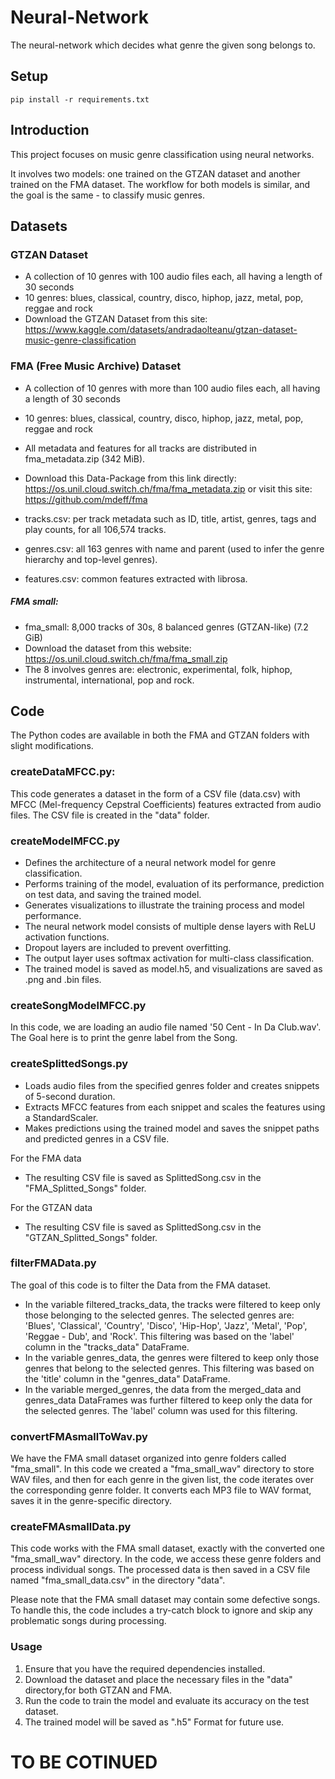 # Neural-Network
The neural-network which decides what genre the given song belongs to.

## Setup

```
pip install -r requirements.txt
```

## Introduction
This project focuses on music genre classification using neural networks.

It involves two models: one trained on the GTZAN dataset and another trained on the FMA dataset.
The workflow for both models is similar, and the goal is the same - to classify music genres.

## Datasets
### GTZAN Dataset
- A collection of 10 genres with 100 audio files each, all having a length of 30 seconds
- 10 genres: blues, classical, country, disco, hiphop, jazz, metal, pop, reggae and rock
- Download the GTZAN Dataset from this site: https://www.kaggle.com/datasets/andradaolteanu/gtzan-dataset-music-genre-classification

### FMA (Free Music Archive) Dataset
- A collection of 10 genres with more than 100 audio files each, all having a length of 30 seconds
- 10 genres: blues, classical, country, disco, hiphop, jazz, metal, pop, reggae and rock
- All metadata and features for all tracks are distributed in fma_metadata.zip (342 MiB).
- Download this Data-Package from this link directly: https://os.unil.cloud.switch.ch/fma/fma_metadata.zip or visit this site: https://github.com/mdeff/fma

- tracks.csv: per track metadata such as ID, title, artist, genres, tags and play counts, for all 106,574 tracks.
- genres.csv: all 163 genres with name and parent (used to infer the genre hierarchy and top-level genres).
- features.csv: common features extracted with librosa. 

##### FMA small:
- fma_small: 8,000 tracks of 30s, 8 balanced genres (GTZAN-like) (7.2 GiB)
- Download the dataset from this website: https://os.unil.cloud.switch.ch/fma/fma_small.zip 
- The 8 involves genres are: electronic, experimental, folk, hiphop, instrumental, international, pop and rock.

## Code
The Python codes are available in both the FMA and GTZAN folders with slight modifications.

### createDataMFCC.py:
This code generates a dataset in the form of a CSV file (data.csv) with MFCC (Mel-frequency Cepstral Coefficients) features extracted from audio files.
The CSV file is created in the "data" folder.

### createModelMFCC.py
- Defines the architecture of a neural network model for genre classification.
- Performs training of the model, evaluation of its performance, prediction on test data, and saving the trained model. 
- Generates visualizations to illustrate the training process and model performance. 
- The neural network model consists of multiple dense layers with ReLU activation functions. 
- Dropout layers are included to prevent overfitting. 
- The output layer uses softmax activation for multi-class classification. 
- The trained model is saved as model.h5, and visualizations are saved as .png and .bin files.

### createSongModelMFCC.py
In this code, we are loading an audio file named '50 Cent - In Da Club.wav'. 
The Goal here is to print the genre label from the Song. 

### createSplittedSongs.py
- Loads audio files from the specified genres folder and creates snippets of 5-second duration.
- Extracts MFCC features from each snippet and scales the features using a StandardScaler. 
- Makes predictions using the trained model and saves the snippet paths and predicted genres in a CSV file. 

For the FMA data
- The resulting CSV file is saved as SplittedSong.csv in the "FMA_Splitted_Songs" folder.

For the GTZAN data
- The resulting CSV file is saved as SplittedSong.csv in the "GTZAN_Splitted_Songs" folder.

### filterFMAData.py
The goal of this code is to filter the Data from the FMA dataset. 

- In the variable filtered_tracks_data, the tracks were filtered to keep only those belonging to the selected genres. 
The selected genres are: 'Blues', 'Classical', 'Country', 'Disco', 'Hip-Hop', 'Jazz', 'Metal', 'Pop', 'Reggae - Dub', and 'Rock'. 
This filtering was based on the 'label' column in the "tracks_data" DataFrame.
- In the variable genres_data, the genres were filtered to keep only those genres that belong to the selected genres. 
This filtering was based on the 'title' column in the "genres_data" DataFrame.
- In the variable merged_genres, the data from the merged_data and genres_data DataFrames was further filtered to keep only the data for the selected genres. 
The 'label' column was used for this filtering.

### convertFMAsmallToWav.py
We have the FMA small dataset organized into genre folders called "fma_small".
In this code we created a "fma_small_wav" directory to store WAV files, and then for each genre in the given list, the code iterates over the corresponding genre folder. 
It converts each MP3 file to WAV format, saves it in the genre-specific directory.

### createFMAsmallData.py
This code works with the FMA small dataset, exactly with the converted one "fma_small_wav" directory.
In the code, we access these genre folders and process individual songs. 
The processed data is then saved in a CSV file named "fma_small_data.csv" in the directory "data".

Please note that the FMA small dataset may contain some defective songs. 
To handle this, the code includes a try-catch block to ignore and skip any problematic songs during processing.

### Usage
1. Ensure that you have the required dependencies installed.
2. Download the dataset and place the necessary files in the "data" directory,for both GTZAN and FMA.
3. Run the code to train the model and evaluate its accuracy on the test dataset.
4. The trained model will be saved as ".h5" Format for future use.


# TO BE COTINUED